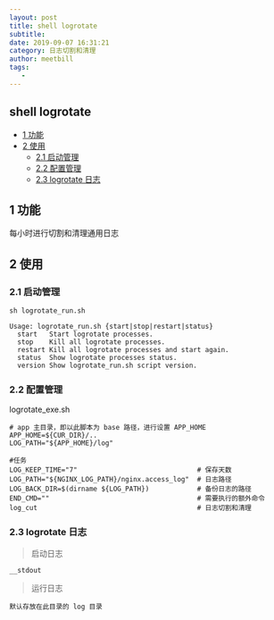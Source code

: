 ```yaml
---
layout: post
title: shell logrotate
subtitle:
date: 2019-09-07 16:31:21
category: 日志切割和清理
author: meetbill
tags:
   -
---
```


## shell logrotate


<!-- vim-markdown-toc GFM -->

* [1 功能](#1-功能)
* [2 使用](#2-使用)
    * [2.1 启动管理](#21-启动管理)
    * [2.2 配置管理](#22-配置管理)
    * [2.3 logrotate 日志](#23-logrotate-日志)

<!-- vim-markdown-toc -->

## 1 功能

每小时进行切割和清理通用日志

## 2 使用
### 2.1 启动管理

```
sh logrotate_run.sh

Usage: logrotate_run.sh {start|stop|restart|status}
  start   Start logrotate processes.
  stop    Kill all logrotate processes.
  restart Kill all logrotate processes and start again.
  status  Show logrotate processes status.
  version Show logrotate_run.sh script version.
```

### 2.2 配置管理

logrotate_exe.sh
```
# app 主目录，即以此脚本为 base 路径，进行设置 APP_HOME
APP_HOME=${CUR_DIR}/..
LOG_PATH="${APP_HOME}/log"

#任务
LOG_KEEP_TIME="7"                              # 保存天数
LOG_PATH="${NGINX_LOG_PATH}/nginx.access_log"  # 日志路径
LOG_BACK_DIR=$(dirname ${LOG_PATH})            # 备份日志的路径
END_CMD=""                                     # 需要执行的额外命令
log_cut                                        # 日志切割和清理
```
### 2.3 logrotate 日志

> 启动日志
```
__stdout
```
> 运行日志
```
默认存放在此目录的 log 目录
```

